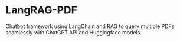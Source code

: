# LangRAG-PDF
Chatbot framework using LangChain and RAG to query multiple PDFs seamlessly with ChatGPT API and Huggingface models.
